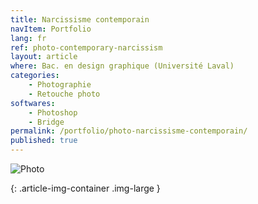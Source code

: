 ```yaml
---
title: Narcissisme contemporain
navItem: Portfolio
lang: fr
ref: photo-contemporary-narcissism
layout: article
where: Bac. en design graphique (Université Laval)
categories:
    - Photographie
    - Retouche photo
softwares:
    - Photoshop
    - Bridge
permalink: /portfolio/photo-narcissisme-contemporain/
published: true
---
```


![Photo](/assets/images/work/photo-contemporary-narcissism/article/final.jpg)
<!-- <span class="article-img-description">Photo</span> -->
{: .article-img-container .img-large }

<!-- <section markdown="1">

Dans ce **projet**, j'ai réalisé la composition d’une affiche à partir d'un festival de musique. Les buts étaient de transposer expressivement le style musical et l’ambiance du festival puis d’organiser et de hiérarchiser de façon claire et précise les renseignements qui lui sont associés.

L’affiche devait avoir un format de 22 X 34 pouces pour une impression en 4 couleurs maximum. Bien que j'ai intégré d’autres formes d’éléments graphiques (formes, images, filets, textures, motifs, etc.), c’est d’abord par le travail de la forme typographique et de ses différentes variables (corps, graisse, chasse, aplomb, interlettrage, interlignage, etc.) que s'est construit le système graphique de l'affiche. Afin d'organiser les différents niveaux d’information, j'ai dû faire appel à différents systèmes d’organisation typographique (axial, bilatéral, radial, circulaire, directionnel, modulaire et aléatoire).

</section> -->
